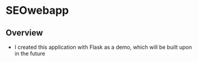 # SEOwebapp

## Overview
* I created this application with Flask as a demo, which will be built upon in the future
